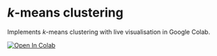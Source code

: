 # _k_-means clustering 
Implements _k_-means clustering with live visualisation in Google Colab.

[![Open In Colab](https://colab.research.google.com/assets/colab-badge.svg)](https://github.com/cjjob/kmeans_live_plot_colab/blob/main/k-means.ipynb)

